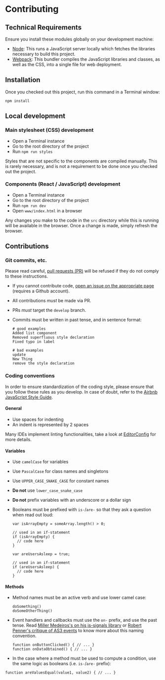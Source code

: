 # Contributing

## Technical Requirements

Ensure you install these modules globally on your development machine:

- [Node](https://nodejs.org/): This runs a JavaScript server locally which fetches the libraries necessary to build this project.
- [Webpack](https://webpack.js.org/): This bundler compiles the JavaScript libraries and classes, as well as the CSS, into a single file for web deployment.


## Installation

Once you checked out this project, run this command in a Terminal window:

    npm install


## Local development

### Main stylesheet (CSS) development

- Open a Terminal instance
- Go to the root directory of the project
- Run `npm run styles`

Styles that are not specific to the components are compiled manually. This is rarely necessary, and is not a requirement to be done once you checked out the project.


### Components (React / JavaScript) development

- Open a Terminal instance
- Go to the root directory of the project
- Run `npm run dev`
- Open `www/index.html` in a browser

Any changes you make to the code in the `src` directory while this is running will be available in the browser. Once a change is made, simply refresh the browser.


## Contributions

### Git commits, etc.

Please read careful, [pull requests (PR)](https://help.github.com/articles/about-pull-requests/) will be refused if they do not comply to these instructions.

- If you cannot contribute code, [open an issue on the appropriate page](https://github.com/jansensan/ec-tel-proceedings-data-analysis/issues) (requires a Github account).
- All contributions *must* be made via PR.
- PRs *must* target the `develop` branch.
- Commits must be written in past tense, and in sentence format:

    ````
    # good examples
    Added list component
    Removed superfluous style declaration
    Fixed typo in label
    
    # bad examples
    update
    New Thing
    remove the style declaration
    ````

### Coding conventions

In order to ensure standardization of the coding style, please ensure that you follow these rules as you develop. In case of doubt, refer to the [Airbnb JavaScript Style Guide](https://github.com/airbnb/javascript).

#### General

- Use spaces for indenting
- An indent is represented by 2 spaces

Many IDEs implement linting functionalities, take a look at [EditorConfig](http://editorconfig.org) for more details.

#### Variables

- Use `camelCase` for variables
- Use `PascalCase` for class names and singletons
- Use `UPPER_CASE_SNAKE_CASE` for constant names
- __Do not__ use `lower_case_snake_case`
- __Do not__ prefix variables with an underscore or a dollar sign
- Booleans must be prefixed with `is-`/`are-` so that they ask a question when read out loud:  

  ```
  var isArrayEmpty = someArray.length() > 0;
  
  // used in an if-statement
  if (isArrayEmpty) {
    // code here
  }
  
  var areUsersAsleep = true;
  
  // used in an if-statement
  if (areUsersAsleep) {
    // code here
  }
  ```

#### Methods

- Method names must be an active verb and use lower camel case:  

  ```
  doSomething()  
  doSomeOtherThing()
  ```

- Event handlers and callbacks must use the `on-` prefix, and use the past tense. Read [Miller Medeiros's on his js-signals library](https://millermedeiros.github.io/js-signals/) or [Robert Penner's critique of AS3 events](http://flashblog.robertpenner.com/2009/08/my-critique-of-as3-events-part-1.html) to know more about this naming convention.  

  ```
  function onButtonClicked() { // ... }
  function onDataObtained() { // ... }
  ```

- In the case where a method must be used to compute a condition, use the same logic as booleans (i.e. `is-`/`are-` prefix):  

 ```
 function areValuesEqual(value1, value2) { // ... }
 ```
